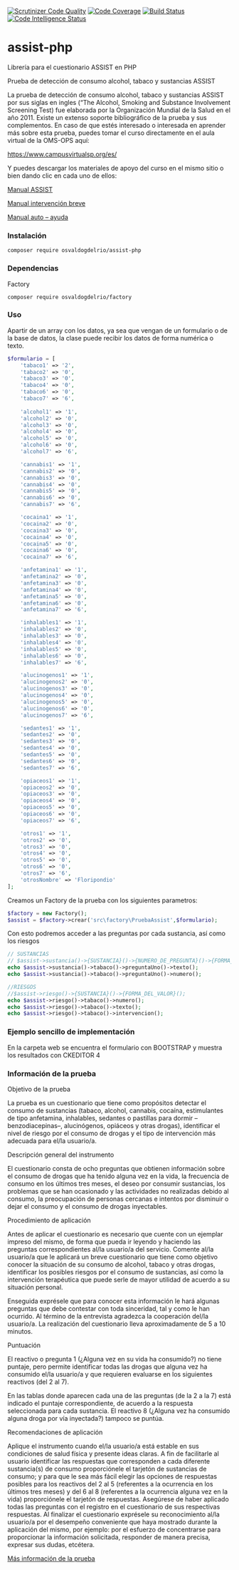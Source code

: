 [![Scrutinizer Code Quality](https://scrutinizer-ci.com/g/OsvaldoGDelRio/assist-php/badges/quality-score.png?b=main)](https://scrutinizer-ci.com/g/OsvaldoGDelRio/assist-php/?branch=main)
[![Code Coverage](https://scrutinizer-ci.com/g/OsvaldoGDelRio/assist-php/badges/coverage.png?b=main)](https://scrutinizer-ci.com/g/OsvaldoGDelRio/assist-php/?branch=main)
[![Build Status](https://scrutinizer-ci.com/g/OsvaldoGDelRio/assist-php/badges/build.png?b=main)](https://scrutinizer-ci.com/g/OsvaldoGDelRio/assist-php/build-status/main)
[![Code Intelligence Status](https://scrutinizer-ci.com/g/OsvaldoGDelRio/assist-php/badges/code-intelligence.svg?b=main)](https://scrutinizer-ci.com/code-intelligence)
# assist-php
Librería para el cuestionario ASSIST en PHP

Prueba de detección de consumo alcohol, tabaco y sustancias ASSIST

La prueba de detección de consumo alcohol, tabaco y sustancias ASSIST por sus siglas en ingles (“The Alcohol, Smoking and Substance Involvement Screening Test) fue elaborada por la Organización Mundial de la Salud en el año 2011. Existe un extenso soporte bibliográfico de la prueba y sus complementos. En caso de que estés interesado o interesada en aprender más sobre esta prueba, puedes tomar el curso directamente en el aula virtual de la OMS-OPS aquí:

https://www.campusvirtualsp.org/es/

Y puedes descargar los materiales de apoyo del curso en el mismo sitio o bien dando clic en cada uno de ellos:

[Manual ASSIST](https://riide.org.mx/wp-content/uploads/2018/10/consumo-sustancias-Assist-manual.pdf)

[Manual intervención breve](https://riide.org.mx/wp-content/uploads/2018/10/Consumo-de-sustancias-Intervencion-breve.pdf)

[Manual auto – ayuda](https://riide.org.mx/wp-content/uploads/2018/10/Consumo-sustancias-Auto-ayuda.pdf)

### Instalación
```shell
composer require osvaldogdelrio/assist-php
```

### Dependencias

Factory

```shell
composer require osvaldogdelrio/factory
```

### Uso

Apartir de un array con los datos, ya sea que vengan de un formulario o de la base de datos, la clase puede recibir los datos de forma numérica o texto.

```php
$formulario = [
    'tabaco1' => '2',
    'tabaco2' => '0',
    'tabaco3' => '0',
    'tabaco4' => '0',
    'tabaco6' => '0',
    'tabaco7' => '6',
    
    'alcohol1' => '1',
    'alcohol2' => '0',
    'alcohol3' => '0',
    'alcohol4' => '0',
    'alcohol5' => '0',
    'alcohol6' => '0',
    'alcohol7' => '6',

    'cannabis1' => '1',
    'cannabis2' => '0',
    'cannabis3' => '0',
    'cannabis4' => '0',
    'cannabis5' => '0',
    'cannabis6' => '0',
    'cannabis7' => '6',

    'cocaina1' => '1',
    'cocaina2' => '0',
    'cocaina3' => '0',
    'cocaina4' => '0',
    'cocaina5' => '0',
    'cocaina6' => '0',
    'cocaina7' => '6',

    'anfetamina1' => '1',
    'anfetamina2' => '0',
    'anfetamina3' => '0',
    'anfetamina4' => '0',
    'anfetamina5' => '0',
    'anfetamina6' => '0',
    'anfetamina7' => '6',

    'inhalables1' => '1',
    'inhalables2' => '0',
    'inhalables3' => '0',
    'inhalables4' => '0',
    'inhalables5' => '0',
    'inhalables6' => '0',
    'inhalables7' => '6',

    'alucinogenos1' => '1',
    'alucinogenos2' => '0',
    'alucinogenos3' => '0',
    'alucinogenos4' => '0',
    'alucinogenos5' => '0',
    'alucinogenos6' => '0',
    'alucinogenos7' => '6',

    'sedantes1' => '1',
    'sedantes2' => '0',
    'sedantes3' => '0',
    'sedantes4' => '0',
    'sedantes5' => '0',
    'sedantes6' => '0',
    'sedantes7' => '6',

    'opiaceos1' => '1',
    'opiaceos2' => '0',
    'opiaceos3' => '0',
    'opiaceos4' => '0',
    'opiaceos5' => '0',
    'opiaceos6' => '0',
    'opiaceos7' => '6',

    'otros1' => '1',
    'otros2' => '0',
    'otros3' => '0',
    'otros4' => '0',
    'otros5' => '0',
    'otros6' => '0',
    'otros7' => '6',
    'otrosNombre' => 'Floripondio'
];
```
Creamos un Factory de la prueba con los siguientes parametros:

```php
$factory = new Factory();
$assist = $factory->crear('src\factory\PruebaAssist',$formulario);
```

Con esto podremos acceder a las preguntas por cada sustancia, así como los riesgos
```php
// SUSTANCIAS
// $assist->sustancia()->{SUSTANCIA}()->{NUMERO_DE_PREGUNTA}()->{FORMA_DEL_VALOR}();
echo $assist->sustancia()->tabaco()->preguntaUno()->texto();
echo $assist->sustancia()->tabaco()->preguntaUno()->numero();

//RIESGOS
//$assist->riesgo()->{SUSTANCIA}()->{FORMA_DEL_VALOR}();
echo $assist->riesgo()->tabaco()->numero();
echo $assist->riesgo()->tabaco()->texto();
echo $assist->riesgo()->tabaco()->intervencion();
```
### Ejemplo sencillo de implementación

En la carpeta web se encuentra el formulario con BOOTSTRAP y muestra los resultados con CKEDITOR 4

### Información de la prueba

Objetivo de la prueba

La prueba es un cuestionario que tiene como propósitos detectar el consumo de sustancias (tabaco, alcohol, cannabis, cocaína, estimulantes de tipo anfetamina, inhalables, sedantes o pastillas para dormir –benzodiacepinas–, alucinógenos, opiáceos y otras drogas), identificar el nivel de riesgo por el consumo de drogas y el tipo de intervención más adecuada para el/la usuario/a.

Descripción general del instrumento

El cuestionario consta de ocho preguntas que obtienen información sobre el consumo de drogas que ha tenido alguna vez en la vida, la frecuencia de consumo en los últimos tres meses, el deseo por consumir sustancias, los problemas que se han ocasionado y las actividades no
realizadas debido al consumo, la preocupación de personas cercanas e intentos por disminuir o dejar el consumo y el consumo de drogas inyectables.


Procedimiento de aplicación

Antes de aplicar el cuestionario es necesario que cuente con un ejemplar impreso del mismo, de forma que pueda ir leyendo y haciendo las preguntas correspondientes al/la usuario/a del servicio. Comente al/la usuario/a que le aplicará un breve cuestionario que tiene como objetivo conocer la situación de su consumo de alcohol, tabaco y otras drogas, identificar los posibles riesgos por el consumo de sustancias, así como la intervención terapéutica que puede serle de mayor utilidad de acuerdo a su situación personal.

Enseguida exprésele que para conocer esta información le hará algunas preguntas que debe contestar con toda sinceridad, tal y como le han ocurrido. Al término de la entrevista agradezca la cooperación del/la usuario/a. La realización del cuestionario lleva aproximadamente de 5 a 10 minutos.

Puntuación

El reactivo o pregunta 1 (¿Alguna vez en su vida ha consumido?) no tiene puntaje, pero permite identificar todas las drogas que alguna vez ha consumido el/la usuario/a y que requieren evaluarse en los siguientes reactivos (del 2 al 7).

En las tablas donde aparecen cada una de las preguntas (de la 2 a la 7) está indicado el puntaje correspondiente, de acuerdo a la respuesta seleccionada para cada sustancia. El reactivo 8 (¿Alguna vez ha consumido alguna droga por vía inyectada?) tampoco se puntúa.

Recomendaciones de aplicación

Aplique el instrumento cuando el/la usuario/a está estable en sus condiciones de salud física y presente ideas claras. A fin de facilitarle al usuario identificar las respuestas que corresponden a cada diferente sustancia(s) de consumo proporciónele el tarjetón de sustancias de consumo; y para que le sea más fácil elegir las opciones de respuestas posibles para los reactivos del 2 al 5 (referentes a la ocurrencia en los últimos tres meses) y del 6 al 8 (referentes a la ocurrencia alguna vez en la vida) proporciónele el tarjetón de respuestas. Asegúrese de haber aplicado todas las preguntas con el registro en el cuestionario de sus respectivas respuestas. Al finalizar el cuestionario exprésele su reconocimiento al/la usuario/a por el desempeño conveniente que haya mostrado durante la aplicación del mismo, por ejemplo: por el esfuerzo de concentrarse para proporcionar la información solicitada, responder de manera precisa, expresar sus dudas, etcétera.

[Más información de la prueba](https://riide.org.mx/prueba-de-deteccion-de-consumo-alcohol-tabaco-y-sustancias-assist/)